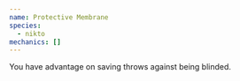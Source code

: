```yaml
---
name: Protective Membrane
species:
  - nikto
mechanics: []
---
```

You have advantage on saving throws against being blinded.

